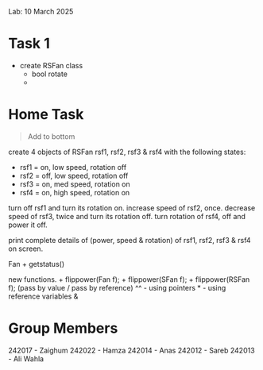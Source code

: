 Lab: 10 March 2025

# Task 1
- create RSFan class
    - bool rotate
    + 
# Home Task
> Add to bottom

create 4 objects of RSFan
rsf1, rsf2, rsf3 & rsf4
with the following states:
- rsf1 = on, low speed, rotation off
- rsf2 = off, low speed, rotation off
- rsf3 = on, med speed, rotation on
- rsf4 = on, high speed, rotation on

turn off rsf1 and turn its rotation on.
increase speed of rsf2, once.
decrease speed of rsf3, twice and turn its rotation off.
turn rotation of rsf4, off and power it off.

print complete details of (power, speed & rotation)
of rsf1, rsf2, rsf3 & rsf4 on screen.


Fan
    + getstatus()

new functions.
    + flippower(Fan f);
    + flippower(SFan f);
    + flippower(RSFan f);
(pass by value / pass by reference)
                 ^^
                 - using pointers *
                 - using reference variables &

# Group Members
242017 - Zaighum
242022 - Hamza
242014 - Anas
242012 - Sareb
242013 - Ali Wahla
